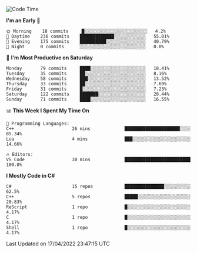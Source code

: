 <!--START_SECTION:waka-->
![Code Time](http://img.shields.io/badge/Code%20Time-767%20hrs%2022%20mins-blue)

**I'm an Early 🐤** 

```text
🌞 Morning    18 commits     █░░░░░░░░░░░░░░░░░░░░░░░░   4.2% 
🌆 Daytime    236 commits    █████████████░░░░░░░░░░░░   55.01% 
🌃 Evening    175 commits    ██████████░░░░░░░░░░░░░░░   40.79% 
🌙 Night      0 commits      ░░░░░░░░░░░░░░░░░░░░░░░░░   0.0%

```
📅 **I'm Most Productive on Saturday** 

```text
Monday       79 commits     ████░░░░░░░░░░░░░░░░░░░░░   18.41% 
Tuesday      35 commits     ██░░░░░░░░░░░░░░░░░░░░░░░   8.16% 
Wednesday    58 commits     ███░░░░░░░░░░░░░░░░░░░░░░   13.52% 
Thursday     33 commits     ██░░░░░░░░░░░░░░░░░░░░░░░   7.69% 
Friday       31 commits     █░░░░░░░░░░░░░░░░░░░░░░░░   7.23% 
Saturday     122 commits    ███████░░░░░░░░░░░░░░░░░░   28.44% 
Sunday       71 commits     ████░░░░░░░░░░░░░░░░░░░░░   16.55%

```


📊 **This Week I Spent My Time On** 

```text
💬 Programming Languages: 
C++                      26 mins             █████████████████████░░░░   85.34% 
Lua                      4 mins              ███░░░░░░░░░░░░░░░░░░░░░░   14.66%

🔥 Editors: 
VS Code                  30 mins             █████████████████████████   100.0%

```

**I Mostly Code in C#** 

```text
C#                       15 repos            ███████████████░░░░░░░░░░   62.5% 
C++                      5 repos             █████░░░░░░░░░░░░░░░░░░░░   20.83% 
ReScript                 1 repo              █░░░░░░░░░░░░░░░░░░░░░░░░   4.17% 
C                        1 repo              █░░░░░░░░░░░░░░░░░░░░░░░░   4.17% 
Shell                    1 repo              █░░░░░░░░░░░░░░░░░░░░░░░░   4.17%

```



 Last Updated on 17/04/2022 23:47:15 UTC
<!--END_SECTION:waka-->
